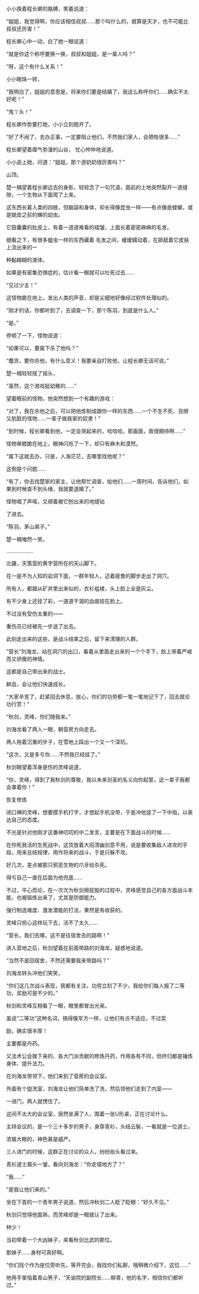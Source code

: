 小小挽着程长卿的胳膊，笑着说道：

“姐姐，我觉得啊，你应该相信叔叔……那个叫什么的，就算是天才，也不可能比叔叔还厉害！”

程长卿心中一动，白了她一眼说道：

“就是你这个称呼要换一换，叔叔和姐姐，是一辈人吗？”

“呀，这个有什么关系！”

小小眼珠一转，

“我明白了，姐姐的意思是，将来你们要是结婚了，我这么称呼你们……确实不太好呢！”

“鬼丫头！”

程长卿作势要打她，小小立刻跑开了。

“好了不闹了，去办正事，一定要阻止他们，不然我们家人，会牺牲很多……”

程长卿望着瘴气弥漫的山谷， 忧心忡忡地说道。

小小追上她，问道：“姐姐，那个游奶奶很厉害吗？”

山顶。

楚一楠望着程长卿远去的身影，轻轻念了一句咒语，面前的土地突然裂开一道缝隙，一个生物从下面爬了上来。

这东西长着人类的四肢，但脑袋和身体，却长得像昆虫一样——有点像是螳螂，或是蜕皮之前的蝉的幼虫。

它鼓囊囊的肚皮上，有着一道道难看的褶皱，上面长着密密麻麻的毛发。

细看之下，有很多蛆虫一样的东西藏着 毛发之间，缓缓蠕动着，在舔舐着它皮肤上流出来的一

种黏糊糊的液体。

如果是有密集恐惧症的，估计看一眼就可以吐死过去……

“见过少主！”

这怪物跪在地上，发出人类的声音，却是尖细地好像经过软件处理似的。

“刚才的话，你都听到了，去调查一下，那个陈羽，到底是什么人。”

“是。”

停顿了一下，怪物说道：

“如果可以，要属下杀了他吗？”

“蠢货，要你杀他，有什么意义！我要亲自打败他，让程长卿无话可说。”

楚一楠轻轻摇了摇头，

“虽然，这个游戏挺幼稚的……”

望着眼前的怪物，他突然想到一个有趣的游戏：

“对了，我在杀他之后，可以把他炼制成跟你一样的东西……一个不生不死、丑陋又肮脏的怪物……一辈子做我家的奴隶！”

“到时候，程长卿看到他，一定会哭起来的，哈哈哈，那画面，我很期待啊……”

怪物单膝跪在地上，眼神闪烁了一下，却只有麻木和漠然。

“属下这就去办，只是，人海茫茫，去哪里找他呢？”

这倒是个问题……

“有了，你去找楚家的家主，让他帮忙调查，给他们……一周时间，告诉他们，如果到时候查不到头绪，我就要退婚了。”

怪物唱了声喏，又顺着被它刨出来的地缝钻

了进去。

“陈羽，茅山弟子。”

楚一楠嗤然一笑。

………………

北疆，天策营的黄字营所在的天山脚下。

在一座不为人知的岩洞下面，一群年轻人，迈着疲惫的脚步走出了洞穴。

所有人，都跟从矿井里出来似的，衣衫褴褛，头上脸上全是灰尘。

有不少身上还挂了彩，一道道干涸的血痕挂在脸上。

不过没有受伤太重的——

重伤员已经被先一步送了出去。

此刻走出来的这些，是战斗结束之后，留下来清理的人群。

“营长”刘海龙，站在洞穴的出口，看着从里面走出来的一个个手下，脸上带着严峻而又骄傲的神情。

这都是自己带出来的战士。

鲜血，会让他们快速成长。

“大家辛苦了，赶紧回去休息，放心，你们的功劳都一笔一笔地记下了，回去就论功行赏！”

“秋剑，灵峰，你们随我来。”

刘海龙看了两人一眼，朝营房方向走去。

两人拖着沉重的步子，在雪地上踩出一个又一个深坑。

“这次，又是多亏你……不然我已经挂了。”

秋剑眼望着浑身是伤的灵峰说道，

“你，灵峰，得到了我秋剑的尊敬，我以未来剑圣的名义向你起誓，这一辈子我都会罩着你！”

恢复修炼

闭口禅的灵峰，想要摸手机打字，才想起手机没带，于是冲他竖了一下中指，以表达自己的态度。

不光是针对他刚才这番神叨叨的中二发言，主要是在下面战斗的时候……

在你死我活的生死战中，这货放着大招清幽剑意不用，说是要收集敌人进攻的手段，用来总结规律，用作将来的战斗，于是只躲不攻。

好几次，差点被那只邪恶生物的爪牙给杀死。

得亏自己一直在后面为他兜底……

不过，平心而论，在一次次为秋剑擦屁股的过程中，灵峰感觉自己的各方面战斗本能，也被锻炼出来了，尤其是防御能力。

强行制造难度、激发潜能的打法，果然是有收获的。

灵峰只担心这样玩下去，活不了太久……

“营长，我们去哪，这不是往宿舍去的路啊！”

进入营地之后，秋剑望着在前面带路的刘海龙，疑惑地说道。

“当然不是回宿舍，不然还需要我来带路吗？”

刘海龙转头冲他们笑笑，

“你们这几次战斗表现，我都有关注，功劳立刻了不少，我给你们每人报了二等功，奖励可是不少的。”

秋剑和灵峰互相看了一眼，眼里都冒出光来。

虽说“二等功”这种名词，搞得像军方一样，让他们有点不适应，不过奖

励，确实很丰厚！

主要都是丹药。

又法术公会拨下来的、各大门派贡献的修炼丹药，作用各有不同，但终归都是锤炼身体、提升法力。

在刘海龙带领下，他们来到了营房的会议室。

外面有个盥洗室，刘海龙让他们简单洗了洗，然后领他们走到了内室——

一进门，两人就愣住了。

这间不太大的会议室，居然坐满了人，围着一张U形桌，正在讨论什么。

主持会议的，是一个三十多岁的男子，身穿青衫，头结云髻，一看就是一位道士。

浓眉大眼的，神色甚是威严。

三人进门的时候，这群正在讨论的众人，纷纷抬头看过来。

青衫道士眉头一皱，看向刘海龙：“你走错地方了？”

“我……”

“是我让他们来的。”

坐在下首的一个青年男子说道，然后冲秋剑二人眨了眨眼：“好久不见。”

秋剑只觉得他面熟，而灵峰却是一眼就认了出来。

林少！

当初带着一个大凶妹子，来看秋剑比武的那位。

那妹子……身材可真好啊。

“你们找个作为座位旁听先，等开完会，我找你们私聊，哦稍微介绍下，这位……”

他用手掌指着青山男子，“天谕院的副院长……柳青，他的名字，相信你们都听过。”
